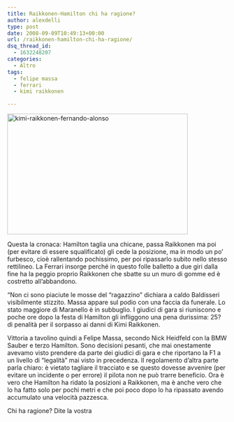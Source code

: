 ```yaml
---
title: Raikkonen-Hamilton chi ha ragione?
author: alexdelli
type: post
date: 2008-09-09T10:49:13+00:00
url: /raikkonen-hamilton-chi-ha-ragione/
dsq_thread_id:
  - 1632248207
categories:
  - Altro
tags:
  - felipe massa
  - ferrari
  - kimi raikkonen

---
```

<!--CusAdsVi1-->

[<img loading="lazy" class="alignleft size-medium wp-image-117" title="kimi-raikkonen-fernando-alonso" src="https://i0.wp.com/alexdelli.it/wp-content/uploads/2008/09/kimi-raikkonen-fernando-alonso1-590x395.jpg?resize=413%2C277" alt="kimi-raikkonen-fernando-alonso" width="413" height="277" srcset="https://i0.wp.com/alexdelli.it/wp-content/uploads/2008/09/kimi-raikkonen-fernando-alonso1.jpg?resize=590%2C395&ssl=1 590w, https://i0.wp.com/alexdelli.it/wp-content/uploads/2008/09/kimi-raikkonen-fernando-alonso1.jpg?w=673&ssl=1 673w" sizes="(max-width: 413px) 100vw, 413px" data-recalc-dims="1" />][1]

Questa la cronaca: Hamilton taglia una chicane, passa Raikkonen ma poi (per evitare di essere squalificato) gli cede la posizione, ma in modo un po’ furbesco, cioè rallentando pochissimo, per poi ripassarlo subito nello stesso rettilineo. La Ferrari insorge perché in questo folle balletto a due giri dalla fine ha la peggio proprio Raikkonen che sbatte su un muro di gomme ed è costretto all’abbandono.

“Non ci sono piaciute le mosse del “ragazzino” dichiara a caldo Baldisseri visibilmente stizzito. Massa appare sul podio con una faccia da funerale. Lo stato maggiore di Maranello è in subbuglio. I giudici di gara si riuniscono e poche ore dopo la festa di Hamilton gli infliggono una pena durissima: 25? di penalità per il sorpasso ai danni di Kimi Raikkonen.

Vittoria a tavolino quindi a Felipe Massa, secondo Nick Heidfeld con la BMW Sauber e terzo Hamilton. Sono decisioni pesanti, che mai onestamente avevamo visto prendere da parte dei giudici di gara e che riportano la F1 a un livello di “legalità” mai visto in precedenza. Il regolamento d’altra parte parla chiaro: è vietato tagliare il tracciato e se questo dovesse avvenire (per evitare un incidente o per errore) il pilota non ne può trarre beneficio. Ora è vero che Hamilton ha ridato la posizioni a Raikkonen, ma è anche vero che lo ha fatto solo per pochi metri e che poi poco dopo lo ha ripassato avendo accumulato una velocità pazzesca.

Chi ha ragione? Dite la vostra

<div style="font-size: 0px; height: 0px; line-height: 0px; margin: 0; padding: 0; clear: both;">
</div>

 [1]: https://i0.wp.com/alexdelli.it/wp-content/uploads/2008/09/kimi-raikkonen-fernando-alonso1.jpg